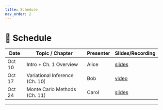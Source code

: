 ```yaml
---
title: Schedule
nav_order: 2
---
```


# 📅 Schedule

| Date       | Topic / Chapter                      | Presenter | Slides/Recording |
|------------|---------------------------------------|-----------|------------------|
| Oct 10     | Intro + Ch. 1 Overview                | Alice     | [slides]()       |
| Oct 17     | Variational Inference (Ch. 10)        | Bob       | [video]()        |
| Oct 24     | Monte Carlo Methods (Ch. 11)          | Carol     | [slides]()       |

---